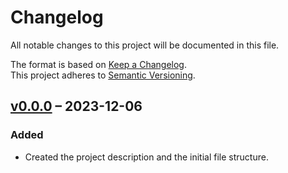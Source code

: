 # Changelog

All notable changes to this project will be documented in this file.

The format is based on [Keep a Changelog](http://keepachangelog.com/en/1.0.0/).<br/>
This project adheres to [Semantic Versioning](http://semver.org/spec/v2.0.0.html).

<!-- insertion marker -->

## [v0.0.0](https://github.com/bswck/autorefine/tree/v0.0.0) – 2023-12-06


### Added

- Created the project description and the initial file structure.
